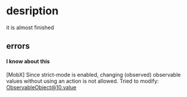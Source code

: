 # desription
it is almost finished

## errors
#### I know about this
[MobX] Since strict-mode is enabled, changing (observed) observable values without using an action is not allowed. Tried to modify: ObservableObject@10.value


